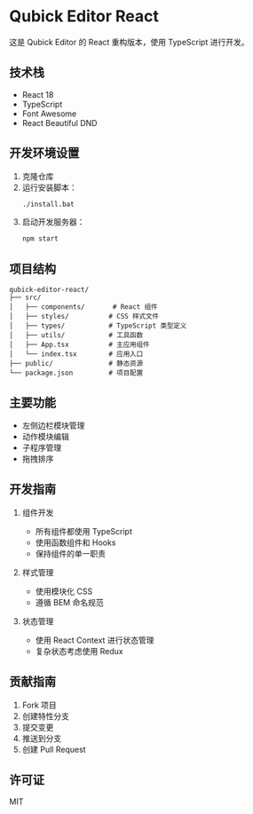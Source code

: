 # Qubick Editor React

这是 Qubick Editor 的 React 重构版本，使用 TypeScript 进行开发。

## 技术栈

- React 18
- TypeScript
- Font Awesome
- React Beautiful DND

## 开发环境设置

1. 克隆仓库
2. 运行安装脚本：
   ```bash
   ./install.bat
   ```
3. 启动开发服务器：
   ```bash
   npm start
   ```

## 项目结构

```
qubick-editor-react/
├── src/
│   ├── components/       # React 组件
│   ├── styles/          # CSS 样式文件
│   ├── types/           # TypeScript 类型定义
│   ├── utils/           # 工具函数
│   ├── App.tsx          # 主应用组件
│   └── index.tsx        # 应用入口
├── public/              # 静态资源
└── package.json         # 项目配置
```

## 主要功能

- 左侧边栏模块管理
- 动作模块编辑
- 子程序管理
- 拖拽排序

## 开发指南

1. 组件开发
   - 所有组件都使用 TypeScript
   - 使用函数组件和 Hooks
   - 保持组件的单一职责

2. 样式管理
   - 使用模块化 CSS
   - 遵循 BEM 命名规范

3. 状态管理
   - 使用 React Context 进行状态管理
   - 复杂状态考虑使用 Redux

## 贡献指南

1. Fork 项目
2. 创建特性分支
3. 提交变更
4. 推送到分支
5. 创建 Pull Request

## 许可证

MIT

